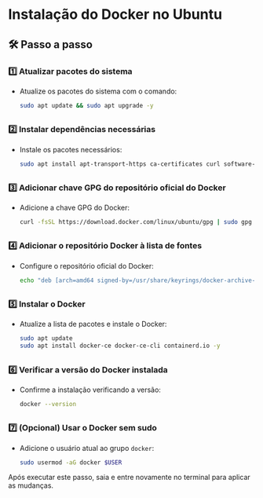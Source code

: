 <h1>
Instalação do Docker no Ubuntu
</h1>

## 🛠️ Passo a passo

### 1️⃣ Atualizar pacotes do sistema

- Atualize os pacotes do sistema com o comando:
    ```bash
    sudo apt update && sudo apt upgrade -y
    ```

##

### 2️⃣ Instalar dependências necessárias

- Instale os pacotes necessários:
    ```bash
    sudo apt install apt-transport-https ca-certificates curl software-properties-common -y
    ```

##

### 3️⃣ Adicionar chave GPG do repositório oficial do Docker

- Adicione a chave GPG do Docker:
    ```bash
    curl -fsSL https://download.docker.com/linux/ubuntu/gpg | sudo gpg --dearmor -o /usr/share/keyrings/docker-archive-keyring.gpg
    ```

##

### 4️⃣ Adicionar o repositório Docker à lista de fontes

- Configure o repositório oficial do Docker:
    ```bash
    echo "deb [arch=amd64 signed-by=/usr/share/keyrings/docker-archive-keyring.gpg] https://download.docker.com/linux/ubuntu $(lsb_release -cs) stable" | sudo tee /etc/apt/sources.list.d/docker.list > /dev/null
    ```

##

### 5️⃣ Instalar o Docker

- Atualize a lista de pacotes e instale o Docker:
    ```bash
    sudo apt update
    sudo apt install docker-ce docker-ce-cli containerd.io -y
    ```

##

### 6️⃣ Verificar a versão do Docker instalada

- Confirme a instalação verificando a versão:
    ```bash
    docker --version
    ```

##

### 7️⃣ (Opcional) Usar o Docker sem sudo

- Adicione o usuário atual ao grupo `docker`:
    ```bash
    sudo usermod -aG docker $USER
    ```

Após executar este passo, saia e entre novamente no terminal para aplicar as mudanças.

